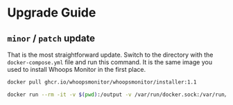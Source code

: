 # Upgrade Guide

## `minor` / `patch` update

That is the most straightforward update. Switch to the directory with the `docker-compose.yml` file and run this command. It is the same image you used to install Whoops Monitor in the first place.

```bash
docker pull ghcr.io/whoopsmonitor/whoopsmonitor/installer:1.1

docker run --rm -it -v $(pwd):/output -v /var/run/docker.sock:/var/run/docker.sock --network whoopsmonitor_app-tier ghcr.io/whoopsmonitor/whoopsmonitor/installer:1.1 update
```
